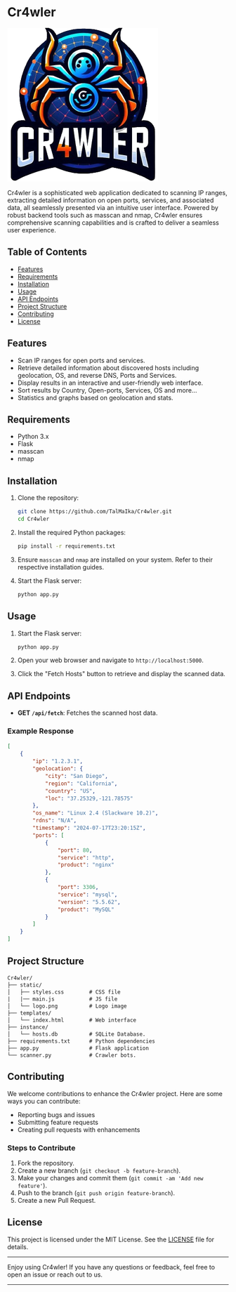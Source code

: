 # Cr4wler

![Cr4wler Logo](static/logo.png)

Cr4wler is a sophisticated web application dedicated to scanning IP ranges, extracting detailed information on open ports, services, and associated data, all seamlessly presented via an intuitive user interface. Powered by robust backend tools such as masscan and nmap, Cr4wler ensures comprehensive scanning capabilities and is crafted to deliver a seamless user experience.

## Table of Contents

- [Features](#features)
- [Requirements](#requirements)
- [Installation](#installation)
- [Usage](#usage)
- [API Endpoints](#api-endpoints)
- [Project Structure](#project-structure)
- [Contributing](#contributing)
- [License](#license)

## Features

- Scan IP ranges for open ports and services.
- Retrieve detailed information about discovered hosts including geolocation, OS, and reverse DNS, Ports and Services.
- Display results in an interactive and user-friendly web interface.
- Sort results by Country, Open-ports, Services, OS and more...
- Statistics and graphs based on geolocation and stats.

## Requirements

- Python 3.x
- Flask
- masscan
- nmap

## Installation

1. Clone the repository:

    ```bash
    git clone https://github.com/TalMaIka/Cr4wler.git
    cd Cr4wler
    ```

2. Install the required Python packages:

    ```bash
    pip install -r requirements.txt
    ```

3. Ensure `masscan` and `nmap` are installed on your system. Refer to their respective installation guides.

4. Start the Flask server:

    ```bash
    python app.py
    ```

## Usage

1. Start the Flask server:

    ```bash
    python app.py
    ```

2. Open your web browser and navigate to `http://localhost:5000`.

3. Click the "Fetch Hosts" button to retrieve and display the scanned data.

## API Endpoints

- **GET `/api/fetch`**: Fetches the scanned host data.

### Example Response

```json
[
    {
        "ip": "1.2.3.1",
        "geolocation": {
            "city": "San Diego",
            "region": "California",
            "country": "US",
            "loc": "37.25329,-121.78575"
        },
        "os_name": "Linux 2.4 (Slackware 10.2)",
        "rdns": "N/A",
        "timestamp": "2024-07-17T23:20:15Z",
        "ports": [
            {
                "port": 80,
                "service": "http",
                "product": "nginx"
            },
            {
                "port": 3306,
                "service": "mysql",
                "version": "5.5.62",
                "product": "MySQL"
            }
        ]
    }
]
```

## Project Structure

```
Cr4wler/
├── static/
│   ├── styles.css        # CSS file
|   |── main.js           # JS file  
│   └── logo.png          # Logo image
├── templates/
│   └── index.html        # Web interface
├── instance/
│   └── hosts.db          # SQLite Database.
├── requirements.txt      # Python dependencies
├── app.py                # Flask application
└── scanner.py            # Crawler bots.
```

## Contributing

We welcome contributions to enhance the Cr4wler project. Here are some ways you can contribute:

- Reporting bugs and issues
- Submitting feature requests
- Creating pull requests with enhancements

### Steps to Contribute

1. Fork the repository.
2. Create a new branch (`git checkout -b feature-branch`).
3. Make your changes and commit them (`git commit -am 'Add new feature'`).
4. Push to the branch (`git push origin feature-branch`).
5. Create a new Pull Request.

## License

This project is licensed under the MIT License. See the [LICENSE](LICENSE) file for details.

---

Enjoy using Cr4wler! If you have any questions or feedback, feel free to open an issue or reach out to us.

---